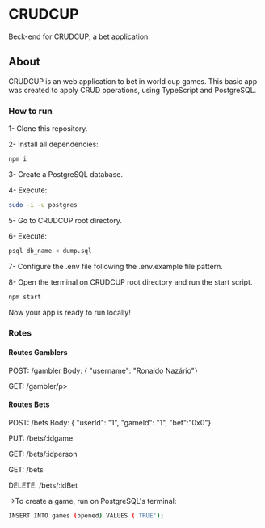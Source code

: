 <h1> CRUDCUP </h1>
<p>Beck-end for CRUDCUP, a bet application.</p>

<h2>About</h2>
<p>CRUDCUP is an web application to bet in world cup games. This basic app was created to apply CRUD operations, using TypeScript and PostgreSQL. </p>

<h3> How to run </h3>
<p>1- Clone this repository.</p>
<p>2- Install all dependencies:</p>

```bash
npm i
```
<p>3- Create a PostgreSQL database.</p>
<p>4- Execute:</p>

```bash
sudo -i -u postgres
```
 <p>5- Go to CRUDCUP root directory.</p>
 <p>6- Execute:</p>
 
 ```bash
psql db_name < dump.sql
```
 <p>7- Configure the .env file following the .env.example file pattern.</p>
 <p>8- Open the terminal on CRUDCUP root directory and run the start script.</p>
 
 ```bash
npm start
```
<p>Now your app is ready to run locally!</p>

<h3> Rotes </h3>
<h4>Routes Gamblers</h4>
<p>POST: /gambler
Body: { "username": "Ronaldo Nazário"}</p>
<p>GET: /gambler/p>
<h4>Routes Bets</h4>
<p>POST: /bets
Body: { "userId": "1", "gameId": "1", "bet":"0x0"}</p>
<p>PUT: /bets/:idgame</p>
<p>GET: /bets/:idperson</p>
<p>GET: /bets</p>
<p>DELETE: /bets/:idBet</p>

<p>->To create a game, run on PostgreSQL's terminal:</p>

 ```bash
INSERT INTO games (opened) VALUES ('TRUE');
```
